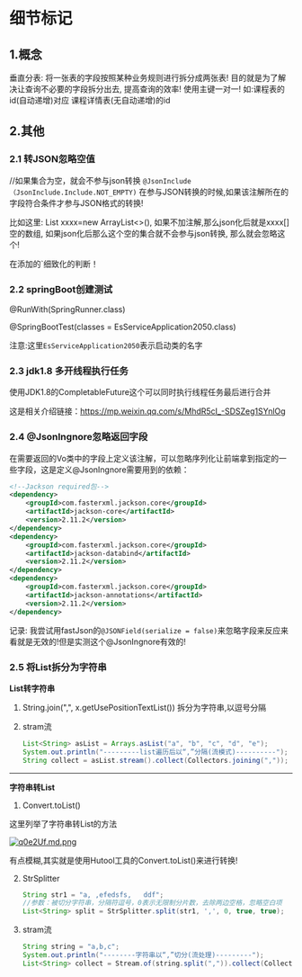 # 细节标记

## 1.概念

垂直分表: 将一张表的字段按照某种业务规则进行拆分成两张表! 目的就是为了解决让查询不必要的字段拆分出去, 提高查询的效率!  使用主键一对一! 如:课程表的id(自动递增)对应 课程详情表(无自动递增)的id

## 2.其他

### 2.1 转JSON忽略空值

//如果集合为空，就会不参与json转换 `@JsonInclude（JsonInclude.Include.NOT_EMPTY)`  在参与JSON转换的时候,如果该注解所在的字段符合条件才参与JSON格式的转换!  

比如这里: List xxxx=new ArrayList<>(),  如果不加注解,那么json化后就是xxxx[] 空的数组, 如果json化后那么这个空的集合就不会参与json转换, 那么就会忽略这个!

在添加的`细致化的判断！

### 2.2 springBoot创建测试

@RunWith(SpringRunner.class)

@SpringBootTest(classes = EsServiceApplication2050.class)

注意:这里`EsServiceApplication2050`表示启动类的名字

### 2.3 jdk1.8 多开线程执行任务

使用JDK1.8的CompletableFuture这个可以同时执行线程任务最后进行合并

这是相关介绍链接：https://mp.weixin.qq.com/s/MhdR5cI_-SDSZeg1SYnlOg

### 2.4 @JsonIngnore忽略返回字段

在需要返回的Vo类中的字段上定义该注解，可以忽略序列化让前端拿到指定的一些字段，这是定义@JsonIngnore需要用到的依赖：

```xml
<!--Jackson required包-->
<dependency>
    <groupId>com.fasterxml.jackson.core</groupId>
    <artifactId>jackson-core</artifactId>
    <version>2.11.2</version>
</dependency>
<dependency>
    <groupId>com.fasterxml.jackson.core</groupId>
    <artifactId>jackson-databind</artifactId>
    <version>2.11.2</version>
</dependency>
<dependency>
    <groupId>com.fasterxml.jackson.core</groupId>
    <artifactId>jackson-annotations</artifactId>
    <version>2.11.2</version>
</dependency>
```

记录: 我尝试用fastJson的`@JSONField(serialize = false)`来忽略字段来反应来看就是无效的!但是实测这个@JsonIngnore有效的!

### 2.5 将List拆分为字符串

**List转字符串**

1. String.join(",", x.getUsePositionTextList())  拆分为字符串,以逗号分隔

2. stram流

   ```java
   List<String> asList = Arrays.asList("a", "b", "c", "d", "e");
   System.out.println("---------list遍历后以“,”分隔(流模式)----------");
   String collect = asList.stream().collect(Collectors.joining(","));
   ```

   

-----

**字符串转List**

1. Convert.toList()

这里列举了字符串转List的方法

[![q0e2Uf.md.png](https://s1.ax1x.com/2022/03/27/q0e2Uf.md.png)](https://imgtu.com/i/q0e2Uf)

有点模糊,其实就是使用Hutool工具的Convert.toList()来进行转换!

2. StrSplitter

   ```java
   String str1 = "a, ,efedsfs,   ddf";
   //参数：被切分字符串，分隔符逗号，0表示无限制分片数，去除两边空格，忽略空白项
   List<String> split = StrSplitter.split(str1, ',', 0, true, true);
   ```

3. stram流

   ```java
   String string = "a,b,c";
   System.out.println("--------字符串以“,”切分(流处理)---------");
   List<String> collect = Stream.of(string.split(",")).collect(Collectors.toList());
   ```

   
